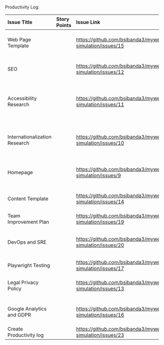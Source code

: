 Productivity Log:

| Issue Title                   | Story Points | Issue Link                                                   | Status      | Assigned To      | Assigned On | Completed On | Category                                                                      | Status Notes |
|:------------------------------|:-------------|:-------------------------------------------------------------|:------------|:-----------------|:------------|:-------------|:------------------------------------------------------------------------------|:-------------|
| Web Page Template             |              | https://github.com/bsibanda3/mywebclass-simulation/issues/15 | Todo        | Chun             | 03/20       |              | Development of responsive Content template and homepage                       |              |
| SEO                           |              | https://github.com/bsibanda3/mywebclass-simulation/issues/12 | Todo        | Brandon          | 03/20       |              | SEO Research, Implementation, Testing, Issue Resolution                       |              |
| Accessibility Research        |              | https://github.com/bsibanda3/mywebclass-simulation/issues/11 | Todo        | Chun and Brandon | 03/20       |              | Web Accessibility and Internationalization Research, Implementation , Testing |              |
| Internationalization Research |              | https://github.com/bsibanda3/mywebclass-simulation/issues/10 | Todo        | Chun and Brandon | 03/20       |              | Web Accessibility and Internationalization Research, Implementation , Testing |              |
| Homepage                      |              | https://github.com/bsibanda3/mywebclass-simulation/issues/9  | Todo        | Chun             | 03/20       |              | Development of responsive Content template and homepage                       |              |
| Content Template              |              | https://github.com/bsibanda3/mywebclass-simulation/issues/14 | Todo        | Chun             | 03/20       |              | Development of responsive Content template and homepage                       |              |
| Team Improvement Plan         |              | https://github.com/bsibanda3/mywebclass-simulation/issues/19 | Todo        | Brandon          | 03/20       |              | Team Improvement Plan                                                         |              |
| DevOps and SRE                |              | https://github.com/bsibanda3/mywebclass-simulation/issues/20 | Todo        | Brandon          | 03/20       |              | DevOps and SRE Research Implementation, Testing and Issue Resolution          |              |
| Playwright Testing            |              | https://github.com/bsibanda3/mywebclass-simulation/issues/17 | In Progress | Chun and Brandon | 03/20       |              | Website testing                                                               |              |
| Legal Privacy Policy          |              | https://github.com/bsibanda3/mywebclass-simulation/issues/13 | In Progress | Brandon          | 03/20       |              | Website Legal Research, Implementation, Testing                               |              |
| Google Analytics and GDPR     |              | https://github.com/bsibanda3/mywebclass-simulation/issues/16 | Todo        | Brandon          | 03/20       |              | Website Legal Research, Implementation, Testing                               |              |
| Create Productivity log       |              | https://github.com/bsibanda3/mywebclass-simulation/issues/23 | In Progress | Brandon          | 03/20       |              | Project Management                                                            |              |



